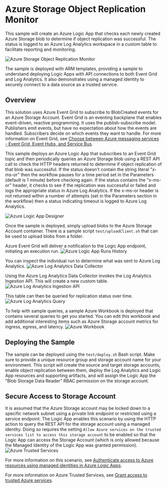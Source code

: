 # Azure Storage Object Replication Monitor
This sample will create an Azure Logic App that checks each newly created Azure Storage blob to determine if object replication was successful. The status is logged to an Azure Log Analytics workspace in a custom table to facilitate reporting and monitoring. 

![Azure Storage Object Replication Monitor](images/ObjectReplicationMonitor.png)

The sample is deployed with ARM templates, providing a sample to understand deploying Logic Apps with API connections to both Event Grid and Log Analytics. It also demonstrates using a managed identity to securely connect to a data source as a trusted service. 

## Overview
This solution uses Azure Event Grid to subscribe to BlobCreated events for an Azure Storage Account. Event Grid is an eventing backplane that enables event-driven, reactive programming. It uses the publish-subscribe model. Publishers emit events, but have no expectation about how the events are handled. Subscribers decide on which events they want to handle. For more information on Event Grid, see [Choose between Azure messaging services - Event Grid, Event Hubs, and Service Bus](https://docs.microsoft.com/en-us/azure/event-grid/compare-messaging-services#azure-event-grid).

This sample deploys an Azure Logic App that subscribes to an Event Grid topic and then periodically queries an Azure Storage blob using a REST API call to check the HTTP headers returned to determine if object replication of that blob was successful. If the status doesn't contain the string literal "x-ms-or" then the workflow pauses for a time period set in the Parameters (default is 1 minute) before checking again. If the status contains the "x-ms-or" header, it checks to see if the replication was successful or failed and logs the appropriate status in Azure Log Analytics. If the x-ms-or header is not returned within a number of attempts (set in the Parameters section in the workflow) then a status indicating timeout is logged to Azure Log Analytics.

![Azure Logic App Designer](images/LogicAppDesigner.png)

Once the sample is deployed, simply upload blobs to the Azure Storage Account container. There is a sample script `test/uploadClient.sh` that can be used to upload blobs from a folder. 

Azure Event Grid will deliver a notification to the Logic App endpoint, initiating an execution run.
![Azure Logic App Runs History](images/LogicAppRunsHistory.png)

You can inspect the individual run to determine what was sent to Azure Log Analytics.
![Azure Log Analytics Data Collector](images/LogicAppSuccess.png)

Using the Azure Log Analytics Data Collector invokes the Log Analytics Ingestion API. This will create a new custom table. 
![Azure Log Analytics Ingestion API](images/LogAnalyticsIngestionAPI.png)

This table can then be queried for replication status over time. 
![Azure Log Analytics Query](images/LogAnalyticsQuery.png)

To help with sample queries, a sample Azure Workbook is deployed that contains several queries to get you started. You can edit this workbook and add additional interesting items such as Azure Storage account metrics for ingress, egress, and latency.
![Azure Workbook](images/LogAnalyticsWorkbook.png)

## Deploying the Sample
The sample can be deployed using the `test/deploy.sh` Bash script. Make sure to provide a unique resource group and storage account name for your environment. This script will create the source and target storage accounts, enable object replication between them, deploy the Log Analytics and Logic App resources and supporting artifacts, and will assign the Logic App the "Blob Storage Data Reader" RBAC permission on the storage account. 

## Secure Access to Storage Account
It is assumed that the Azure Storage account may be locked down to a specific network subnet using a private link endpoint or restricted using a service endpoint. The Logic App enables this scenario by using the HTTP action to query the REST API for the storage account using a managed identity. Doing so requires  the setting `Allow Azure services on the trusted services list to access this storage account` to be enabled so that the Logic App can access the Storage Account (which is only allowed because the Managed Identity of the Logic App was granted permission).
![Azure Trusted Services](images/TrustedServicesList.png)

For more information on this scenario, see [Authenticate access to Azure resources using managed identities in Azure Logic Apps](https://docs.microsoft.com/en-us/azure/logic-apps/create-managed-service-identity). 

For more information on Azure Trusted Services, see [Grant access to trusted Azure services](https://docs.microsoft.com/en-us/azure/storage/common/storage-network-security?tabs=azure-portal#exceptions). 

